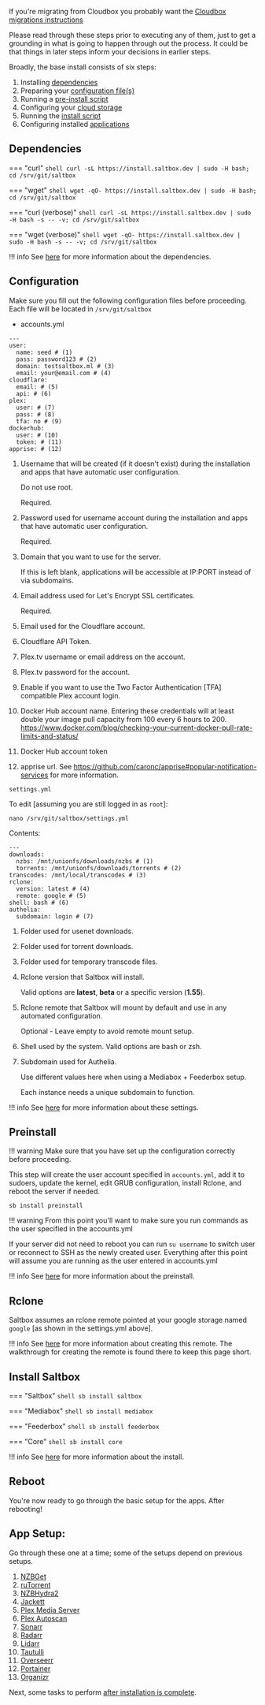 If you're migrating from Cloudbox you probably want the [Cloudbox migrations instructions](https://docs.saltbox.dev/community/guides/cloudbox/)

Please read through these steps prior to executing any of them, just to get a grounding in what is going to happen through out the process.  It could be that things in later steps inform your decisions in earlier steps.

Broadly, the base install consists of six steps:

1. Installing [dependencies](#dependencies)
2. Preparing your [configuration file(s)](#configuration)
3. Running a [pre-install script](#preinstall)
4. Configuring your [cloud storage](#rclone)
5. Running the [install script](#install-saltbox)
6. Configuring installed [applications](#app-setup)

## Dependencies

=== "curl"
    ``` shell
    curl -sL https://install.saltbox.dev | sudo -H bash; cd /srv/git/saltbox
    ```

=== "wget"
    ``` shell
    wget -qO- https://install.saltbox.dev | sudo -H bash; cd /srv/git/saltbox
    ```

=== "curl (verbose)"
    ``` shell
    curl -sL https://install.saltbox.dev | sudo -H bash -s -- -v; cd /srv/git/saltbox
    ```

=== "wget (verbose)"
    ``` shell
    wget -qO- https://install.saltbox.dev | sudo -H bash -s -- -v; cd /srv/git/saltbox
    ```

!!! info
    See [here](../../reference/dependencies.md) for more information about the dependencies.


## Configuration

Make sure you fill out the following configuration files before proceeding. Each file will be located in `/srv/git/saltbox`

- accounts.yml
``` { .yaml .annotate }
---
user:
  name: seed # (1)
  pass: password123 # (2)
  domain: testsaltbox.ml # (3)
  email: your@email.com # (4)
cloudflare:
  email: # (5)
  api: # (6)
plex:
  user: # (7)
  pass: # (8)
  tfa: no # (9)
dockerhub:
  user: # (10)
  token: # (11)
apprise: # (12)
```

1. Username that will be created (if it doesn't exist) during the installation and apps that have automatic user configuration.

    Do not use root.

    Required.

2. Password used for username account during the installation and apps that have automatic user configuration.

    Required.

3. Domain that you want to use for the server.

    If this is left blank, applications will be accessible at IP:PORT instead of via subdomains.

4. Email address used for Let's Encrypt SSL certificates.

    Required.

5. Email used for the Cloudflare account.

6. Cloudflare API Token.

7. Plex.tv username or email address on the account.

8. Plex.tv password for the account.

9. Enable if you want to use the Two Factor Authentication [TFA] compatible Plex account login.

10. Docker Hub account name. Entering these credentials will at least double your image pull capacity from 100 every 6 hours to 200. <https://www.docker.com/blog/checking-your-current-docker-pull-rate-limits-and-status/>

11. Docker Hub account token

12. apprise url. See <https://github.com/caronc/apprise#popular-notification-services> for more information.


`settings.yml`

To edit [assuming you are still logged in as `root`]:

```
nano /srv/git/saltbox/settings.yml
```

Contents:


``` { .yaml .annotate }
---
downloads:
  nzbs: /mnt/unionfs/downloads/nzbs # (1)
  torrents: /mnt/unionfs/downloads/torrents # (2)
transcodes: /mnt/local/transcodes # (3)
rclone:
  version: latest # (4)
  remote: google # (5)
shell: bash # (6)
authelia:
  subdomain: login # (7)
```

1. Folder used for usenet downloads.

2. Folder used for torrent downloads.

3. Folder used for temporary transcode files.

4. Rclone version that Saltbox will install.

    Valid options are **latest**, **beta** or a specific version (**1.55**).

5. Rclone remote that Saltbox will mount by default and use in any automated configuration.

    Optional - Leave empty to avoid remote mount setup.

6. Shell used by the system. Valid options are bash or zsh.

7. Subdomain used for Authelia.

    Use different values here when using a Mediabox + Feederbox setup.

    Each instance needs a unique subdomain to function.

!!! info
    See [here](../../reference/accounts.md) for more information about these settings.

## Preinstall

!!! warning
    Make sure that you have set up the configuration correctly before proceeding.

This step will create the user account specified in `accounts.yml`, add it to sudoers, update the kernel, edit GRUB configuration, install Rclone, and reboot the server if needed.

``` shell
sb install preinstall
```

!!! warning
    From this point you'll want to make sure you run commands as the user specified in the accounts.yml

If your server did not need to reboot you can run `su username` to switch user or reconnect to SSH as the newly created user. Everything after this point will assume you are running as the user entered in accounts.yml

!!! info
    See [here](../../reference/preinstall.md) for more information about the preinstall.

## Rclone
Saltbox assumes an rclone remote pointed at your google storage named `google` [as shown in the settings.yml above].

!!! info
    See [here](../../reference/rclone.md) for more information about creating this remote.  The walkthrough for creating the remote is found there to keep this page short.

## Install Saltbox

=== "Saltbox"
    ``` shell
    sb install saltbox
    ```

=== "Mediabox"
    ``` shell
    sb install mediabox
    ```

=== "Feederbox"
    ``` shell
    sb install feederbox
    ```

=== "Core"
    ``` shell
    sb install core
    ```

!!! info
    See [here](../../reference/install.md) for more information about the install.

## Reboot

You're now ready to go through the basic setup for the apps. After rebooting!

## App Setup:

Go through these one at a time; some of the setups depend on previous setups.

1. [NZBGet](../../apps/nzbget.md)
1. [ruTorrent](../../apps/rutorrent.md)
1. [NZBHydra2](../../apps/nzbhydra2.md)
1. [Jackett](../../apps/jackett.md)
1. [Plex Media Server](../../apps/plex.md)
1. [Plex Autoscan](../../apps/plex-autoscan.md)
1. [Sonarr](../../apps/sonarr.md)
1. [Radarr](../../apps/radarr.md)
1. [Lidarr](../../apps/lidarr.md)
1. [Tautulli](../../apps/tautulli.md)
1. [Overseerr](../../apps/overseerr.md)
1. [Portainer](../../apps/portainer.md)
1. [Organizr](../../apps/organizr.md)

Next, some tasks to perform [after installation is complete](after.md).

